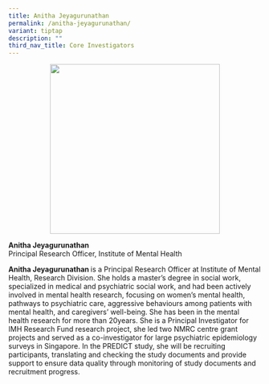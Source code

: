```yaml
---
title: Anitha Jeyagurunathan
permalink: /anitha-jeyagurunathan/
variant: tiptap
description: ""
third_nav_title: Core Investigators
---
```

<div class="isomer-image-wrapper">
<img style="box-sizing: inherit; font-family: Lato, sans-serif; max-width: 100%; height: auto; display: block; margin: auto; width: 338.125px;" height="auto" width="100%" alt="" src="https://staging.d15invg1m5z48.amplifyapp.com/images/Portraits/Anitha/DSC1485_2.jpg">
</div>
<p><strong>Anitha Jeyagurunathan<br></strong>Principal Research Officer,
Institute of Mental Health</p>
<p><strong>Anitha Jeyagurunathan </strong>is a Principal Research Officer
at Institute of Mental Health, Research Division. She holds a master’s
degree in social work, specialized in medical and psychiatric social work,
and had been actively involved in mental health research, focusing on women’s
mental health, pathways to psychiatric care, aggressive behaviours among
patients with mental health, and caregivers’ well-being. She has been in
the mental health research for more than 20years. She is a Principal Investigator
for IMH Research Fund research project, she led two NMRC centre grant projects
and served as a co-investigator for large psychiatric epidemiology surveys
in Singapore. In the PREDICT study, she will be recruiting participants,
translating and checking the study documents and provide support to ensure
data quality through monitoring of study documents and recruitment progress.</p>